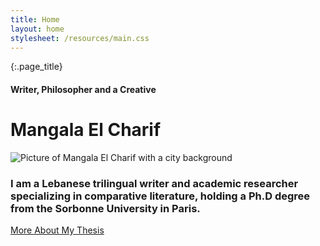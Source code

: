 ```yaml
---
title: Home
layout: home
stylesheet: /resources/main.css
---
```


{:.page_title}
#### Writer, Philosopher and a Creative
# Mangala El Charif

![Picture of Mangala El Charif with a city background](/resources/home.jpg)

### I am a Lebanese trilingual writer and academic researcher specializing in comparative literature, holding a Ph.D degree from the Sorbonne University in Paris.

<div class="block_link">
  <a href="thesis">More About My Thesis</a>
</div>

<br>
